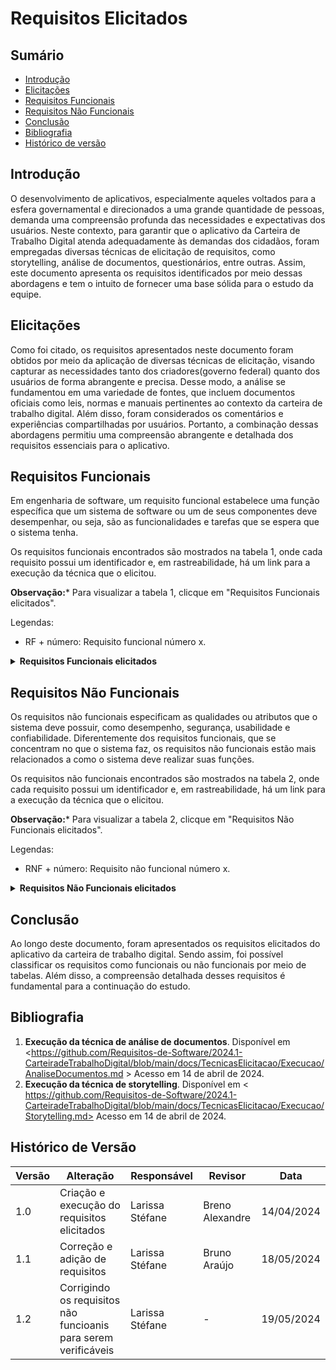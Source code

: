 # Requisitos Elicitados

## Sumário

* [Introdução](#Introdução)
* [Elicitações](#Principais-Funções-do-Aplicativo)
* [Requisitos Funcionais](#Requisitos-Funcionais)
* [Requisitos Não Funcionais](#Requisitos-Não-Funcionais)
* [Conclusão](#Conclusão)
* [Bibliografia](#Bibliografia)
* [Histórico de versão](#Histórico-de-versão)

## Introdução

O desenvolvimento de aplicativos, especialmente aqueles voltados para a esfera governamental e direcionados a uma grande quantidade de pessoas, demanda uma compreensão profunda das necessidades e expectativas dos usuários. Neste contexto, para garantir que o aplicativo da Carteira de Trabalho Digital atenda adequadamente às demandas dos cidadãos, foram empregadas diversas técnicas de elicitação de requisitos, como storytelling, análise de documentos, questionários, entre outras. Assim, este documento apresenta os requisitos identificados por meio dessas abordagens e tem o intuito de fornecer uma base sólida para o estudo da equipe.

## Elicitações

Como foi citado, os requisitos apresentados neste documento foram obtidos por meio da aplicação de diversas técnicas de elicitação, visando capturar as necessidades tanto dos criadores(governo federal) quanto dos usuários de forma abrangente e precisa. Desse modo, a análise se fundamentou em uma variedade de fontes, que incluem documentos oficiais como leis, normas e manuais pertinentes ao contexto da carteira de trabalho digital. Além disso, foram considerados os comentários e experiências compartilhadas por usuários. Portanto, a combinação dessas abordagens permitiu uma compreensão abrangente e detalhada dos requisitos essenciais para o aplicativo. 


## Requisitos Funcionais

Em engenharia de software, um requisito funcional estabelece uma função específica que um sistema de software ou um de seus componentes deve desempenhar, ou seja, são as funcionalidades e tarefas que se espera que o sistema tenha.

Os requisitos funcionais encontrados são mostrados na tabela 1, onde cada requisito possui um identificador e, em rastreabilidade, há um link para a execução da técnica que o elicitou.

**Observação:*** Para visualizar a tabela 1, clicque em "Requisitos Funcionais elicitados".

Legendas:

- RF + número: Requisito funcional número x.

<details>
  <summary size="20"><b> Requisitos Funcionais elicitados </b></summary> 

</center>

**Tabela 1**: Requisitos Funcionais.


| Identificação do Requisito | Requisito | Técnica de Elicitação | Implementação |
|-----------------------------|-----------|-----------------------|---------------|
| RF01                          | Usuário se registrar no aplicativo | Análise de documentos | Sim |
| RF02                          | Usuário poder fazer login para entrar na sua página pessoal | Análise de documentos | Sim |
| RF03                          | Usuário pode consultar suas informações pessoais | Análise de documentos | Sim |
| RF04                          | Usuário pode atualizar suas informações pessoais | entrevistas | Não |
| RF05                          | Usuário trabalhador pode consultar contratos de trabalho | Análise de documentos | Sim |
| RF06                          | Usuário trabalhador pode atualizar contratos de trabalho | Entrevistas | não |
| RF07                          | Usuário pode gerar PDF com dados da carteira | Análise de documentos | Sim |
| RF08                          | Usuário trabalhador visualizar gráficos com históricos e remunerações dos seus trabalhos | Análise de documentos | Sim |
| RF09                          | Usuário pode realizar anotações | Análise de documentos | Sim |
| RF10                          | Usuário trabalhador pode fazer denúncias trabalhistas contra a empresa | Entrevistas | Não |
| RF11                          | Usuário trabalhador pode consultar informações sobre o FGTS e o INSS| Storytelling | Não |
| RF12                          | Usuário trabalhador pode consultar benefícios (13º salário, férias remuneradas, adicional noturno, vale-transporte, vale-refeição, plano de saúde, abono salarial, benefício TAC-Taxista, Seguro Desemprego)| Análise de documentos, Entrevistas e Storytelling| incompleto |
| RF13                          | Usuário trabalhador pode solicitar benefícios | Análise de documentos e entrevistas | Incompleto |
| RF14                          | Usuário trabalhador pode atualizar(declarar) currículo | Entrevistas e Storytelling | Não |
| RF15                          | Usuário trabalhador pode  ativar modo de status (procurando emprego ou não) | Entrevistas | Não |
| RF16                          | Usuário trabalhador por verificar processor seletivos abertos | Análise de documentos | Incompleto |
| RF17                          | Usuário pode ocultar dados sensíveis | Análise de documentos e storytelling | Sim |
| RF18                          | Usuário trabalhador pode consultar o número da carteira e de série como CIPS | Storytelling | Não |
| RF19                          | Usuário recebem notificações do aplicativo | Análise de documentos e Storytelling | Não |
| RF20                          | Usuário pode consultar perguntas frequêntes | Storytelling e Entrevista| Não |
| RF21                          | Usuário empresa pode consultar dados dos funcionários | Entrevistas e análse de documento | Sim |
| RF22                          | Usuário empresa pode atualizar dados dos funcionários | Entrevistas e análse de documento | Incompleto |
| RF23                          | Usuário empresa pode consultar contratos de trabalho | Entrevistas e análse de documento | Incompleto |
| RF24                          | Usuário empresa pode gerar relatórios trabalhistas | Entrevistas | Incompleto |
| RF25                          | Usuário empresa pode gerenciar contratos de trabalho (adicionar novos, atualizar já existentes e encerrar contratos)| Entrevistas | Sim |
| RF26                          | Usuário empresa pode cadastrar benefícios para a empresa | Entrevistas e análse de documento | Incompleto |
| RF27                          | Usuário empresa pode gerenciar benefícios trabalhistas | Entrevistas | Incompleto |
| RF28                          | Usuário empresa escolher modo de status: "Possui vagas de emprego" ou "Não posui vagas de emprego" | Entrevistas | Não |


  **Fonte:** [Larissa Stéfane](https://github.com/SkywalkerSupreme)

 </center> 
 </details>

## Requisitos Não Funcionais

Os requisitos não funcionais especificam as qualidades ou atributos que o sistema deve possuir, como desempenho, segurança, usabilidade e confiabilidade. Diferentemente dos requisitos funcionais, que se concentram no que o sistema faz, os requisitos não funcionais estão mais relacionados a como o sistema deve realizar suas funções.

Os requisitos não funcionais encontrados são mostrados na tabela 2, onde cada requisito possui um identificador e, em rastreabilidade, há um link para a execução da técnica que o elicitou.

**Observação:*** Para visualizar a tabela 2, clicque em "Requisitos Não Funcionais elicitados".

Legendas:

- RNF + número: Requisito não funcional número x.

<details>
  <summary size="20"><b> Requisitos Não Funcionais elicitados </b></summary> 
 
</center>

**Tabela 2**: Requisitos Não Funcionais Verificáveis.

| Identificação do Requisito | Requisito                                                                                                                                                  | Técnica de Elicitação | Implementação |
|-----------------------------|------------------------------------------------------------------------------------------------------------------------------------------------------------|-----------------------|---------------|
| RNF01                         | O sistema deve processar solicitações da carteira de trabalho em no máximo 2 minutos.                                                                                                            | Análise de documentos     | Parcialmente          |
| RNF02                         | O sistema deve ser capaz de escalar para suportar até 1 milhão de usuários simultâneos e permitir personalização das interfaces de usuário.                                                                                          | Análise de documentos     | Parcialmente            |
| RNF03                         | O sistema deve suportar um aumento de 100% no volume de dados, transações e número de usuários sem degradação perceptível no desempenho. | Análise de documentos    | Sim           |
| RNF04                         | O sistema deve ser capaz de processar até 10.000 transações por segundo, mesmo em picos de uso nacional.                                                   | Análise de documentos     | Parcialmente (Foi relatado casos de lentidão, talvez devido a grande demanda)          |
| RNF05                         | Todos os textos do sistema devem seguir os padrões tipográficos e de siglas, abreviações e erros conforme as normas.                                                                       | Análise de documentos    | Sim           |
| RNF06                         | A interface do usuário deve estar em conformidade com os manuais de interface gov.br.                                                                                                     | Análise de documentos     | Parcialmente           |
| RNF07                         | A interface do sistema deve incluir todos os elementos básicos de design do Padrão Digital de Governo.                                                                                    | Análise de documentos    | Parcialmente           |
| RNF08                         | O sistema deve implementar autenticação multifator, criptografia AES-256, controle de acesso baseado em funções, e logs de auditoria detalhados. | Análise de documentos | Sim           |
| RNF09                      | O sistema deve garantir a conformidade com a LGPD (Lei Geral de Proteção de Dados).                                                                            | Análise de documentos     | Sim           |
| RNF10                       | O sistema deve oferecer suporte a ampliadores de telas, leitores de telas, programas de reconhecimento de voz, teclados alternativos e dispositivos apontadores alternativos, e ser testado com pelo menos duas ferramentas de acessibilidade diferentes. | Análise de documentos | Parcialmente          |
| RNF11                         | O sistema deve permitir a integração completa com os processos de negócios governamentais, conforme especificado na documentação de requisitos. | Análise de documentos e Storytelling | Parcialmente |
| RNF12                        | O sistema deve utilizar vocabulários controlados e taxonomias padrão do governo, conforme especificado na documentação.| Análise de documentos | Sim |
| RNF13                         | O sistema deve processar solicitações de carteira de trabalho em no máximo 2 minutos, com uma taxa de sucesso de 99%. | Análise de documentos e storytelling| Parcialmente (Algumas vezes o aplicativo apresenta erro) |
| RNF14                       | O aplicativo deve seguir padrões de design aceitos por empresas e instituições, com uma taxa de conformidade de 95% nas avaliações de usabilidade. | Storytelling | Parcialmente |
| RNF15                         | O acesso às funcionalidades principais do aplicativo deve exigir autenticação biométrica e ser completado em menos de 30 segundos. | Storytelling | Parcialmente |
| RNF16                         | O sistema deve permitir ao usuário atualizar seus dados em no máximo 15 minutos, sem a necessidade de intermediários, com uma taxa de sucesso de 95%. | Storytelling | Parcialmente |
| RNF17                         | O sistema deve apresentar dados pessoais com orientações claras e links para correção, com uma taxa de conformidade de 100% nas verificações. | Storytelling | Parcialmente |
| RNF18                         | O sistema deve listar contratos de trabalho com todos os detalhes relevantes, atualizados em tempo real. | Análise de documentos e storytelling | Parcialmente|
| RNF20                         | O sistema deve ser totalmente integrado com o eSocial, com uma taxa de sincronização de dados de 99%. | Análise de documentos | Parcialmente |
| RNF21                         | O sistema deve ser totalmente integrado com o portal gov.br, com uma taxa de sincronização de dados de 99%. | Análise de documentos | Parcialmente |
| RNF22                         | O sistema deve permitir integração com pelo menos cinco outros sistemas de software, conforme especificado na documentação de requisitos. | Análise de documentos     | Parcialmente          |
| RNF23                         | O sistema deve enviar notificações precisas com uma taxa de falsos positivos inferior a 5%. | Storytelling | Parcialmente |
| RNF24                         | O aplicativo deve ser compatível com iOS, Android e Windows, sem apresentar falhas críticas em nenhum dos sistemas operacionais suportados. | Storytelling | Parcialmente (Apresenta problemas em iOS) |
| RNF25                         | O sistema deve atualizar os dados do usuário automaticamente a cada 24 horas para evitar defasagem, com uma taxa de sucesso de 99%. | Storytelling | Parcialmente |


**Fonte:** [Larissa Stéfane](https://github.com/SkywalkerSupreme)

</center>

</details>

## Conclusão

Ao longo deste documento, foram apresentados os requisitos elicitados do aplicativo da carteira de trabalho digital. Sendo assim, foi possível classificar os requisitos como funcionais ou não funcionais por meio de tabelas. Além disso, a compreensão detalhada desses requisitos é fundamental para a continuação do estudo.


##  Bibliografia


1. **Execução da técnica de análise de documentos**. Disponível em <https://github.com/Requisitos-de-Software/2024.1-CarteiradeTrabalhoDigital/blob/main/docs/TecnicasElicitacao/Execucao/AnaliseDocumentos.md > Acesso em 14 de abril de 2024.
2. **Execução da técnica de storytelling**. Disponível em < https://github.com/Requisitos-de-Software/2024.1-CarteiradeTrabalhoDigital/blob/main/docs/TecnicasElicitacao/Execucao/Storytelling.md> Acesso em 14 de abril de 2024.


## Histórico de Versão

| Versão | Alteração | Responsável | Revisor | Data |
| - | - | - | - | - |
| 1.0 | Criação e execução do requisitos elicitados | Larissa Stéfane | Breno Alexandre |  14/04/2024 |
| 1.1 | Correção e adição de requisitos| Larissa Stéfane | Bruno Araújo |  18/05/2024 |
| 1.2 | Corrigindo os requisitos não funcioanis para serem verificáveis| Larissa Stéfane | - |  19/05/2024 |
